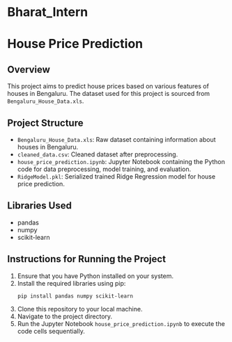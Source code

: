 # Bharat_Intern

# House Price Prediction

## Overview
This project aims to predict house prices based on various features of houses in Bengaluru. The dataset used for this project is sourced from `Bengaluru_House_Data.xls`.

## Project Structure
- `Bengaluru_House_Data.xls`: Raw dataset containing information about houses in Bengaluru.
- `cleaned_data.csv`: Cleaned dataset after preprocessing.
- `house_price_prediction.ipynb`: Jupyter Notebook containing the Python code for data preprocessing, model training, and evaluation.
- `RidgeModel.pkl`: Serialized trained Ridge Regression model for house price prediction.

## Libraries Used
- pandas
- numpy
- scikit-learn

## Instructions for Running the Project
1. Ensure that you have Python installed on your system.
2. Install the required libraries using pip:
   ```
   pip install pandas numpy scikit-learn
   ```
3. Clone this repository to your local machine.
4. Navigate to the project directory.
5. Run the Jupyter Notebook `house_price_prediction.ipynb` to execute the code cells sequentially.
